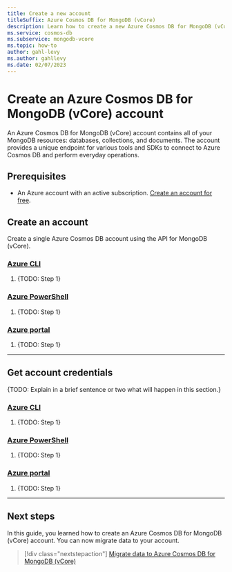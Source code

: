 ```yaml
---
title: Create a new account
titleSuffix: Azure Cosmos DB for MongoDB (vCore)
description: Learn how to create a new Azure Cosmos DB for MongoDB (vCore) account to store databases, collections, and documents.
ms.service: cosmos-db
ms.subservice: mongodb-vcore
ms.topic: how-to
author: gahl-levy
ms.author: gahllevy
ms.date: 02/07/2023
---
```


# Create an Azure Cosmos DB for MongoDB (vCore) account

An Azure Cosmos DB for MongoDB (vCore) account contains all of your MongoDB resources: databases, collections, and documents. The account provides a unique endpoint for various tools and SDKs to connect to Azure Cosmos DB and perform everyday operations.

## Prerequisites

- An Azure account with an active subscription. [Create an account for free](https://azure.microsoft.com/free).

## Create an account

Create a single Azure Cosmos DB account using the API for MongoDB (vCore).

### [Azure CLI](#tab/azure-cli)

1. {TODO: Step 1}

### [Azure PowerShell](#tab/azure-powershell)

1. {TODO: Step 1}

### [Azure portal](#tab/azure-portal)

1. {TODO: Step 1}

---

## Get account credentials

{TODO: Explain in a brief sentence or two what will happen in this section.}

### [Azure CLI](#tab/azure-cli)

1. {TODO: Step 1}

### [Azure PowerShell](#tab/azure-powershell)

1. {TODO: Step 1}

### [Azure portal](#tab/azure-portal)

1. {TODO: Step 1}

---

## Next steps

In this guide, you learned how to create an Azure Cosmos DB for MongoDB (vCore) account. You can now migrate data to your account.

> [!div class="nextstepaction"]
> [Migrate data to Azure Cosmos DB for MongoDB (vCore)](migrate-data.md)
